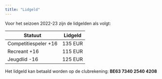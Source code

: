 ```yaml
---
title: "Lidgeld"
---
```


Voor het seizoen 2022-23 zijn de lidgelden als volgt:

|Statuut|Lidgeld|
|-------|-------|
|Competitiespeler +16|135 EUR|
|Recreant +16|115 EUR|
|Jeugdlid -16|125 EUR|

Het lidgeld kan betaald worden op de clubrekening: **BE63 7340 2540 4208**
